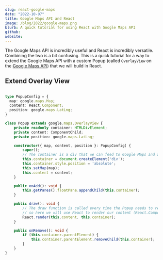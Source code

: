 ```yaml
---
slug: react-google-maps
date: "2022-10-07"
title: Google Maps API and React
image: /blog/2022/google-maps.png
blurb: A quick tutorial for using React with Google Maps API
github: 
website: 
---
```


The Google Maps API is incredibly useful and React is incredibly versatile. Combining the two is a bit confusing. This is a quick tutorial for a way to extend the Google Maps API with a custom Popup (called `OverlayView` on the [Google Maps API](https://developers.google.com/maps/documentation/javascript/customoverlays)) that we will build in React.

## Extend Overlay View

```ts

type PopupConfig = {
  map: google.maps.Map;
  content: React.Component;
  position: google.maps.LatLng;
}

class Popup extends google.maps.OverlayView {
    private readonly container: HTMLDivElement;
    private content: ComponentChild;
    private position: google.maps.LatLng;

    constructor({ map, content, position }: PopupConfig) {
        super();
        // The container is a div that we can feed to Google Maps and attach our React content to
        this.container = document.createElement('div');
        this.container.style.position = 'absolute';
        this.setMap(map);
        this.content = content;
    }

    public onAdd(): void {
        this.getPanes().floatPane.appendChild(this.container);
    }

    public draw(): void {
        // The draw function is called every time the Popup needs to render 
        // so here we will use React to render our content (React.Component) 
        React.render(this.content, this.container);
    }

    public onRemove(): void {
        if (this.container.parentElement) {
            this.container.parentElement.removeChild(this.container);
        }
    }
}
```